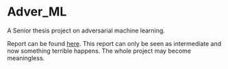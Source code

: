 # Adver_ML
A Senior thesis project on adversarial machine learning.

Report can be found [here](https://drive.google.com/open?id=17NUPCNeo8QQg3P4cEZF0k8soVmP7Sh37).
This report can only be seen as intermediate and now something terrible happens. The whole project may become meaningless.
